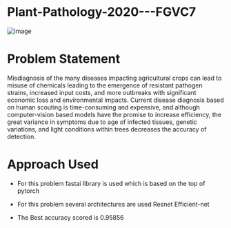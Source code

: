 # Plant-Pathology-2020---FGVC7

![image](https://user-images.githubusercontent.com/34689952/88936638-bca8c980-d2a0-11ea-97eb-728605390f0b.png)

# Problem Statement

Misdiagnosis of the many diseases impacting agricultural crops can lead to misuse of chemicals leading to the emergence of resistant pathogen strains, increased input costs, and more outbreaks with significant economic loss and environmental impacts. Current disease diagnosis based on human scouting is time-consuming and expensive, and although computer-vision based models have the promise to increase efficiency, the great variance in symptoms due to age of infected tissues, genetic variations, and light conditions within trees decreases the accuracy of detection. 

# Approach Used

* For this problem fastai library is used which is based on the top of pytorch
* For this problem several architectures are used
   Resnet
   Efficient-net

* The Best accuracy scored is 0.95856
